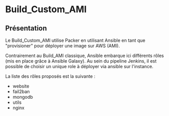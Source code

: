 # Build_Custom_AMI
## Présentation
Le Build_Custom_AMI utilise Packer en utilisant Ansible en tant que "provisioner" pour déployer une image sur AWS (AMI).

Contrairement au Build_AMI classique, Ansible embarque ici différents rôles (mis en place grâce à Ansible Galaxy). Au sein du pipeline Jenkins, il est possible de choisir un unique role à déployer via ansible sur l'instance.

La liste des rôles proposés est la suivante : 
- website
- fail2ban
- mongodb
- utils
- nginx
